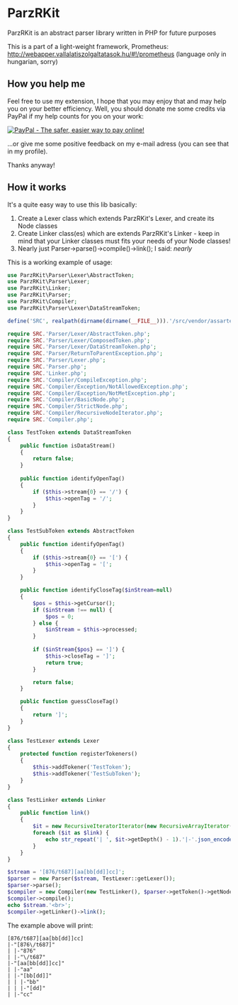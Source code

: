 ParzRKit
========

ParzRKit is an abstract parser library written in PHP for future purposes

This is a part of a light-weight framework, Prometheus: http://webapper.vallalatiszolgaltatasok.hu/#!/prometheus
(language only in hungarian, sorry)

How you help me
---------------

Feel free to use my extension, I hope that you may enjoy that and may help you on your better efficiency. Well, you should donate me some credits via PayPal if my help counts for you on your work:

<a href="https://www.paypal.com/cgi-bin/webscr?cmd=_s-xclick&hosted_button_id=5KQ66J5DF97RA">
<img src="https://www.paypalobjects.com/en_US/i/btn/btn_donateCC_LG.gif" border="0" name="submit" alt="PayPal - The safer, easier way to pay online!">
</a>

...or give me some positive feedback on my e-mail adress (you can see that in my profile).

Thanks anyway!

How it works
------------

It's a quite easy way to use this lib basically:
1. Create a Lexer class which extends ParzRKit's Lexer, and create its Node classes
2. Create Linker class(es) which are extends ParzRKit's Linker - keep in mind that your Linker classes must fits your needs of your Node classes!
3. Nearly just Parser->parse()->compile()->link(); I said: *nearly*

This is a working example of usage:
```php
use ParzRKit\Parser\Lexer\AbstractToken;
use ParzRKit\Parser\Lexer;
use ParzRKit\Linker;
use ParzRKit\Parser;
use ParzRKit\Compiler;
use ParzRKit\Parser\Lexer\DataStreamToken;

define('SRC', realpath(dirname(dirname(__FILE__))).'/src/vendor/assarte/parzrkit/lib/');

require SRC.'Parser/Lexer/AbstractToken.php';
require SRC.'Parser/Lexer/ComposedToken.php';
require SRC.'Parser/Lexer/DataStreamToken.php';
require SRC.'Parser/ReturnToParentException.php';
require SRC.'Parser/Lexer.php';
require SRC.'Parser.php';
require SRC.'Linker.php';
require SRC.'Compiler/CompileException.php';
require SRC.'Compiler/Exception/NotAllowedException.php';
require SRC.'Compiler/Exception/NotMetException.php';
require SRC.'Compiler/BasicNode.php';
require SRC.'Compiler/StrictNode.php';
require SRC.'Compiler/RecursiveNodeIterator.php';
require SRC.'Compiler.php';

class TestToken extends DataStreamToken
{
	public function isDataStream()
	{
		return false;
	}
	
	public function identifyOpenTag()
	{
		if ($this->stream{0} == '/') {
			$this->openTag = '/';
		}
	}
}

class TestSubToken extends AbstractToken
{
	public function identifyOpenTag()
	{
		if ($this->stream{0} == '[') {
			$this->openTag = '[';
		}
	}

	public function identifyCloseTag($inStream=null)
	{
		$pos = $this->getCursor();
		if ($inStream !== null) {
			$pos = 0;
		} else {
			$inStream = $this->processed;
		}
		
		if ($inStream{$pos} == ']') {
			$this->closeTag = ']';
			return true;
		}

		return false;
	}

	public function guessCloseTag()
	{
		return ']';
	}
}

class TestLexer extends Lexer
{
	protected function registerTokeners()
	{
		$this->addTokener('TestToken');
		$this->addTokener('TestSubToken');
	}
}

class TestLinker extends Linker
{
	public function link()
	{
		$it = new RecursiveIteratorIterator(new RecursiveArrayIterator($this));
		foreach ($it as $link) {
			echo str_repeat('| ', $it->getDepth() - 1).'|-'.json_encode($link).'<br>';
		}
	}
}

$stream = '[876/t687][aa[bb[dd]]cc]';
$parser = new Parser($stream, TestLexer::getLexer());
$parser->parse();
$compiler = new Compiler(new TestLinker(), $parser->getToken()->getNode());
$compiler->compile();
echo $stream.'<br>';
$compiler->getLinker()->link();
```

The example above will print:
```
[876/t687][aa[bb[dd]]cc]
|-"[876\/t687]"
| |-"876"
| |-"\/t687"
|-"[aa[bb[dd]]cc]"
| |-"aa"
| |-"[bb[dd]]"
| | |-"bb"
| | |-"[dd]"
| |-"cc"
```
